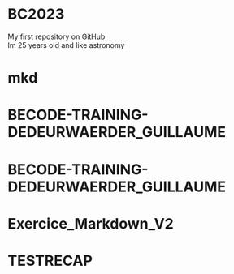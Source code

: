 # BC2023
My first repository on GitHub <br>
Im 25 years old and like astronomy
# mkd
# BECODE-TRAINING-DEDEURWAERDER_GUILLAUME
# BECODE-TRAINING-DEDEURWAERDER_GUILLAUME
# Exercice_Markdown_V2
# TESTRECAP
